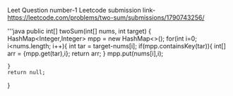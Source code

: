 Leet Question number-1
Leetcode submission link-https://leetcode.com/problems/two-sum/submissions/1790743256/

'''java
public int[] twoSum(int[] nums, int target) {
    HashMap<Integer,Integer> mpp = new HashMap<>();
    for(int i=0; i<nums.length; i++){
        int tar = target-nums[i];
        if(mpp.containsKey(tar)){
            int[] arr = {mpp.get(tar),i};
            return arr;
        }
        mpp.put(nums[i],i);

    }
    return null;
}

